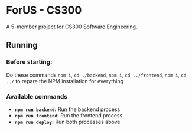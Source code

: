 # ForUS - CS300
A 5-member project for CS300 Software Engineering.

## Running
### Before starting:
Do these commands `npm i`, `cd ./backend`, `npm i`, `cd ../frontend`, `npm i`, `cd ../` to repare the NPM installation for everything
### Available commands
* **`npm run backend`:** Run the backend process
* **`npm run frontend`:** Run the frontend process
* **`npm run deploy`:** Run both processes above